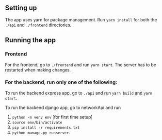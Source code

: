 ## Setting up

The app uses yarn for package management. Run `yarn install` for both the `./api` and `./frontend` directories.

## Running the app

### Frontend

For the frontend, go to `./frontend` and run `yarn start`. The server has to be restarted when making changes.

### For the backend, run only one of the following:

To run the backend express app, go to `./api` and run `yarn build` and `yarn start`.

To run the backend django app, go to networkApi and run

1. `python -m venv env` [for first time setup]
2. `source env/bin/activate`
3. `pip install -r requirements.txt`
4. `python manage.py runserver`.
